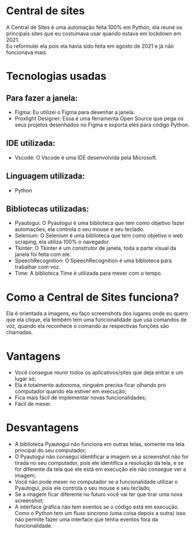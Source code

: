 # Central de sites
A Central de Sites é uma automação feita 100% em Python, ela reune os principais sites que eu costumava usar quando estava em lockdown em 2021.<br>
Eu reformulei ela pois ela havia sido feita em agosto de 2021 e já não funcionava mais.

# Tecnologias usadas
## Para fazer a janela:
- Figma: Eu utilizei o Figma para desenhar a janela.
- Proxlight Designer: Essa é uma ferramenta Open Source que pega os seus projetos desenhados no Figma e exporta eles para código Python.

## IDE utilizada:
- Vscode: O Vscode é uma IDE desenvolvida pela Microsoft.

## Linguagem utilizada:
- Python

## Bibliotecas utilizadas:
- Pyautogui: O Pyautogui é uma biblioteca que tem como objetivo fazer automações, ela controla o seu mouse e seu teclado.
- Selenium: O Selenium é uma biblioteca que tem como objetivo o web scraping, ela utiliza 100% o navegador.
- Tkinter: O Tkinter é um construtor de janela, toda a parte visual da janela foi feita com ele.
- SpeechRecognition: O SpeechRecognition é uma biblioteca para trabalhar com voz.
- Time: A biblioteca Time é utilizada para mexer com o tempo.

# Como a Central de Sites funciona?
Ela é orientada a imagens, eu faço screenshots dos lugares onde eu quero que ela clique, ela tembém tem uma funcionalidade que usa comandos de voz, quando ela reconhece o comando as respectivas funções são chamadas.

# Vantagens
- Você consegue reunir todos os aplicativos/sites que deja entrar e um lugar só;
- Ela é totalmente autonoma, ninguém precisa ficar olhando pro computador quando ela estiver em execução;
- Fica mais fácil de implementar novas funcionalidades;
- Fácil de mexer.

# Desvantagens
- A biblioteca Pyautogui não funciona em outras telas, somente ma tela principal do seu computador;
- O Pyautogui não consegui identificar a imagem se a screenshot não for tirada no seu computador, pois ele identifica a resolução da tela, e se for diferente da tela que ele está em execução ele não consegue ver a imagem;
- Você não pode mexer no computador se a funcionalidade utilizar o Pyautogui, pois ele controla o seu mouse e seu teclado;
- Se a imagem ficar diferente no futuro você vai ter que tirar uma nova screenshot;
- A interface gráfica não tem eventos se o código está em execução. Como o Python tem um fluxo sincrono (uma coisa depois a outra) isso não permite fazer uma interface que tenha eventos fora da funcionalidade.

